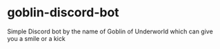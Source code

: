 # goblin-discord-bot
Simple Discord bot by the name of Goblin of Underworld which can give you a smile or a kick
